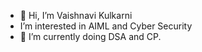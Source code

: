 - 👋 Hi, I’m Vaishnavi Kulkarni
- I’m interested in AIML and Cyber Security
- 🌱 I’m currently doing DSA and CP.

<!---
dsaXstriker/dsaXstriker is a ✨ special ✨ repository because its `README.md` (this file) appears on your GitHub profile.
You can click the Preview link to take a look at your changes.
--->
